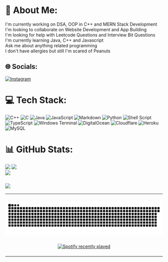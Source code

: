 # 💫 About Me:
I'm currently working on DSA, OOP in C++ and MERN Stack Development<br>I'm looking to collaborate on Website Development and App Building<br>I'm looking for help with Leetcode Questions and Interview Bit Questions<br>I'm currently learning Java, C++ and Javascript<br>Ask me about anything related programming<br>I don't have allergies but still I'm scared of Peanuts


## 🌐 Socials:
[![Instagram](https://img.shields.io/badge/Instagram-%23E4405F.svg?logo=Instagram&logoColor=white)](https://instagram.com/abirx03) 

# 💻 Tech Stack:
![C++](https://img.shields.io/badge/c++-%2300599C.svg?style=flat-square&logo=c%2B%2B&logoColor=white) ![C](https://img.shields.io/badge/c-%2300599C.svg?style=flat-square&logo=c&logoColor=white) ![Java](https://img.shields.io/badge/java-%23ED8B00.svg?style=flat-square&logo=openjdk&logoColor=white) ![JavaScript](https://img.shields.io/badge/javascript-%23323330.svg?style=flat-square&logo=javascript&logoColor=%23F7DF1E) ![Markdown](https://img.shields.io/badge/markdown-%23000000.svg?style=flat-square&logo=markdown&logoColor=white) ![Python](https://img.shields.io/badge/python-3670A0?style=flat-square&logo=python&logoColor=ffdd54) ![Shell Script](https://img.shields.io/badge/shell_script-%23121011.svg?style=flat-square&logo=gnu-bash&logoColor=white) ![TypeScript](https://img.shields.io/badge/typescript-%23007ACC.svg?style=flat-square&logo=typescript&logoColor=white) ![Windows Terminal](https://img.shields.io/badge/Windows%20Terminal-%234D4D4D.svg?style=flat-square&logo=windows-terminal&logoColor=white) ![DigitalOcean](https://img.shields.io/badge/DigitalOcean-%230167ff.svg?style=flat-square&logo=digitalOcean&logoColor=white) ![Cloudflare](https://img.shields.io/badge/Cloudflare-F38020?style=flat-square&logo=Cloudflare&logoColor=white) ![Heroku](https://img.shields.io/badge/heroku-%23430098.svg?style=flat-square&logo=heroku&logoColor=white) ![MySQL](https://img.shields.io/badge/mysql-%2300000f.svg?style=flat-square&logo=mysql&logoColor=white)
# 📊 GitHub Stats:
![](https://github-readme-stats.vercel.app/api?username=abirxgpt&theme=maroongold&hide_border=true&include_all_commits=false&count_private=false)
![](https://github-readme-streak-stats.herokuapp.com/?user=abirxgpt&theme=maroongold&hide_border=true)<br/>
![](https://github-readme-stats.vercel.app/api/top-langs/?username=abirxgpt&theme=maroongold&hide_border=true&include_all_commits=false&count_private=false&layout=compact)
###
<img src='https://randommeme-five.vercel.app/' style="height: 400px;"/>

---
###

<img src="https://raw.githubusercontent.com/abirxgpt/abirxgpt/output/snake.svg" alt="Snake animation" />

###

<div align="center">
  <a href="https://open.spotify.com/user/oe3k7fiwoczwkfdl1240hyp5c">
    <img src="https://spotify-recently-played-readme.vercel.app/api?user=oe3k7fiwoczwkfdl1240hyp5c&count=5&unique=false" alt="Spotify recently played"  />
  </a>
</div>

###

---
